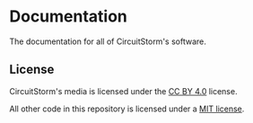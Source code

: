 # Documentation

The documentation for all of CircuitStorm's software.

## License

CircuitStorm's media is licensed under the [CC BY 4.0](https://github.com/CircuitStorm/Documentation/blob/main/LICENSE) license.

All other code in this repository is licensed under a [MIT license](https://github.com/CircuitStorm/Documentation/blob/main/LICENSE-CODE).
